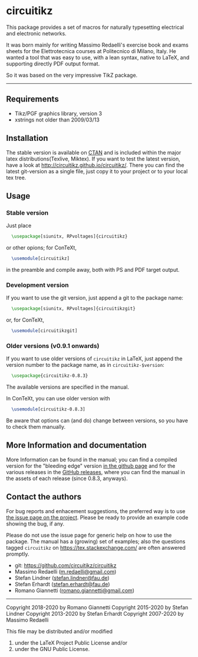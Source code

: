 
circuitikz
==========

This package provides a set of macros for naturally typesetting electrical and electronic networks.

It was born mainly for writing Massimo Redaelli's exercise book and exams sheets for the Elettrotecnica courses at Politecnico di Milano, Italy. He wanted a tool that was easy to use, with a lean syntax, native to LaTeX, and supporting directly PDF output format.

So it was based on the very impressive TikZ package.

--------------

## Requirements
* Tikz/PGF graphics library, version 3
* xstrings not older than 2009/03/13

## Installation
The stable version is available on [CTAN](https://ctan.org/pkg/circuitikz?lang=en) and is included within the major latex distributions(Texlive, Miktex). If you want to test the latest version, have a look at http://circuitikz.github.io/circuitikz/. There you can find the latest git-version as a single file, just copy it to your project or to your local tex tree.

## Usage
### Stable version
Just place
```latex
  \usepackage[siunitx, RPvoltages]{circuitikz}
```
or other opions; for ConTeXt,
```latex
  \usemodule[circuitikz]
```
in the preamble and compile away, both with PS and PDF target output.

### Development version

If you want to use the git version, just append a git to the package name:
```latex
  \usepackage[siunitx, RPvoltages]{circuitikzgit}
```
or, for ConTeXt,
```latex
  \usemodule[circuitikzgit]
```

### Older versions (v0.9.1 onwards)

If you want to use older versions of `circuitikz` in LaTeX, just append the version number to the package name, as in `circuitikz-$version`:
```latex
  \usepackage{circuitikz-0.8.3}
```
The available versions are  specified in the manual.

In ConTeXt, you can use older version with
```latex
  \usemodule[circuitikz-0.8.3]
```

Be aware that options can (and do) change between versions, so you have to check them manually.

## More Information and documentation
More Information can be found in the manual; you can find a compiled version for the "bleeding edge" version
[in the github page](http://circuitikz.github.io/circuitikz/circuitikzmanualgit.pdf) and for the various releases in the [GitHub releases](https://github.com/circuitikz/circuitikz/releases), where you can find the manual in the assets of each release (since 0.8.3, anyways).

## Contact the authors

For bug reports and enhacement suggestions, the preferred way is to use [the issue page on the project](https://github.com/circuitikz/circuitikz/issues). Please be ready to provide an example code showing the bug, if any.

Please do not use the issue page for generic help on how to use the package.
The manual has a (growing) set of examples;
also the questions tagged `circuitikz` on  https://tex.stackexchange.com/ are often answered promptly.

* git: https://github.com/circuitikz/circuitikz
* Massimo Redaelli (m.redaelli@gmail.com)
* Stefan Lindner (stefan.lindner@fau.de)
* Stefan Erhardt (stefan.erhardt@fau.de)
* Romano Giannetti (romano.giannetti@gmail.com)

-------------
Copyright 2018-2020 by Romano Giannetti
Copyright 2015-2020 by Stefan Lindner
Copyright 2013-2020 by Stefan Erhardt
Copyright 2007-2020 by Massimo Redaelli

This file may be distributed and/or modified

1. under the LaTeX Project Public License and/or
2. under the GNU Public License.

